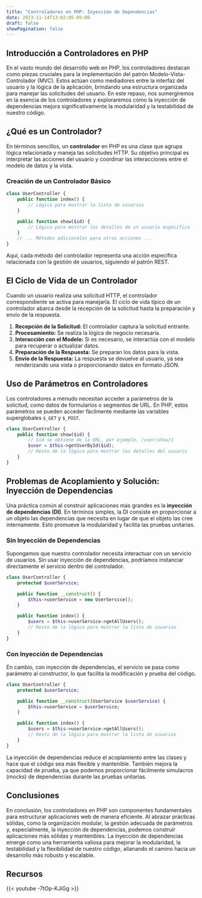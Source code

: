 ```yaml
---
title: "Controladores en PHP: Inyección de Dependencias"
date: 2023-11-14T13:02:05-05:00
draft: false
showPagination: false
---
```


## Introducción a Controladores en PHP

En el vasto mundo del desarrollo web en PHP, los controladores destacan como piezas cruciales para la implementación del patrón Modelo-Vista-Controlador (MVC). Estos actúan como mediadores entre la interfaz del usuario y la lógica de la aplicación, brindando una estructura organizada para manejar las solicitudes del usuario. En este repaso, nos sumergiremos en la esencia de los controladores y exploraremos cómo la inyección de dependencias mejora significativamente la modularidad y la testabilidad de nuestro código.

## ¿Qué es un Controlador?

En términos sencillos, un **controlador** en PHP es una clase que agrupa lógica relacionada y maneja las solicitudes HTTP. Su objetivo principal es interpretar las acciones del usuario y coordinar las interacciones entre el modelo de datos y la vista.

### Creación de un Controlador Básico

```php
class UserController {
    public function index() {
        // Lógica para mostrar la lista de usuarios
    }

    public function show($id) {
        // Lógica para mostrar los detalles de un usuario específico
    }
    // ... Métodos adicionales para otras acciones ...
}
```

Aquí, cada método del controlador representa una acción específica relacionada con la gestión de usuarios, siguiendo el patrón REST.

## El Ciclo de Vida de un Controlador

Cuando un usuario realiza una solicitud HTTP, el controlador correspondiente se activa para manejarla. El ciclo de vida típico de un controlador abarca desde la recepción de la solicitud hasta la preparación y envío de la respuesta.

1. **Recepción de la Solicitud:** El controlador captura la solicitud entrante.
2. **Procesamiento:** Se realiza la lógica de negocio necesaria.
3. **Interacción con el Modelo:** Si es necesario, se interactúa con el modelo para recuperar o actualizar datos.
4. **Preparación de la Respuesta:** Se preparan los datos para la vista.
5. **Envío de la Respuesta:** La respuesta se devuelve al usuario, ya sea renderizando una vista o proporcionando datos en formato JSON.

## Uso de Parámetros en Controladores

Los controladores a menudo necesitan acceder a parámetros de la solicitud, como datos de formularios o segmentos de URL. En PHP, estos parámetros se pueden acceder fácilmente mediante las variables superglobales `$_GET` y `$_POST`.

```php
class UserController {
    public function show($id) {
        // $id se obtiene de la URL, por ejemplo, /user/show/1
        $user = $this->getUserById($id);
        // Resto de la lógica para mostrar los detalles del usuario
    }
}
```

## Problemas de Acoplamiento y Solución: Inyección de Dependencias

Una práctica común al construir aplicaciones más grandes es la **inyección de dependencias (DI)**. En términos simples, la DI consiste en proporcionar a un objeto las dependencias que necesita en lugar de que el objeto las cree internamente. Esto promueve la modularidad y facilita las pruebas unitarias.

### Sin Inyección de Dependencias

Supongamos que nuestro controlador necesita interactuar con un servicio de usuarios. Sin usar inyección de dependencias, podríamos instanciar directamente el servicio dentro del controlador.

```php
class UserController {
    protected $userService;

    public function __construct() {
        $this->userService = new UserService();
    }

    public function index() {
        $users = $this->userService->getAllUsers();
        // Resto de la lógica para mostrar la lista de usuarios
    }
}
```

### Con Inyección de Dependencias

En cambio, con inyección de dependencias, el servicio se pasa como parámetro al constructor, lo que facilita la modificación y prueba del código.

```php
class UserController {
    protected $userService;

    public function __construct(UserService $userService) {
        $this->userService = $userService;
    }

    public function index() {
        $users = $this->userService->getAllUsers();
        // Resto de la lógica para mostrar la lista de usuarios
    }
}
```

La inyección de dependencias reduce el acoplamiento entre las clases y hace que el código sea más flexible y mantenible. También mejora la capacidad de prueba, ya que podemos proporcionar fácilmente simulacros (mocks) de dependencias durante las pruebas unitarias.

## Conclusiones

En conclusión, los controladores en PHP son componentes fundamentales para estructurar aplicaciones web de manera eficiente. Al abrazar prácticas sólidas, como la organización modular, la gestión adecuada de parámetros y, especialmente, la inyección de dependencias, podemos construir aplicaciones más sólidas y mantenibles. La inyección de dependencias emerge como una herramienta valiosa para mejorar la modularidad, la testabilidad y la flexibilidad de nuestro código, allanando el camino hacia un desarrollo más robusto y escalable.

## Recursos

{{< youtube -7tOp-KJiGg >}}
